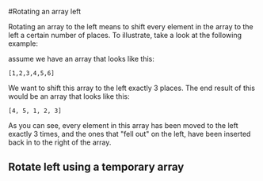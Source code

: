 #Rotating an array left

Rotating an array to the left means to shift every element in the array to the left a certain number of places.
To illustrate, take a look at the following example:

 assume we have an array that looks like this:
 
 `[1,2,3,4,5,6]`

We want to shift this array to the left exactly 3 places.
The end result of this would be an array that looks like this:

`[4, 5, 1, 2, 3]`

As you can see, every element in this array has been moved to the left exactly 3 times, and the ones that "fell out" on the left, have been inserted back in to the right of the array.

## Rotate left using a temporary array
